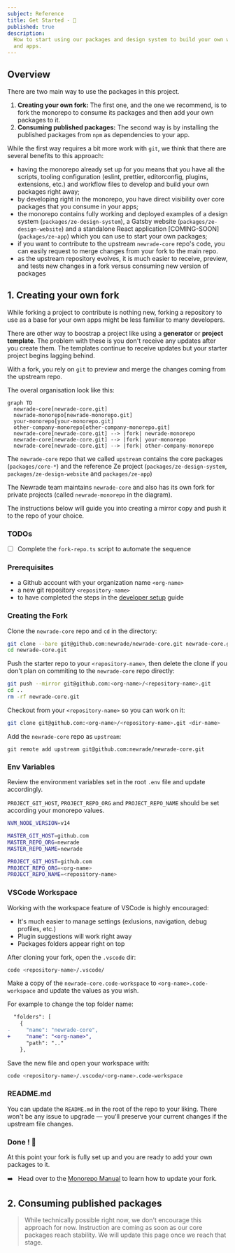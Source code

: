 ```yaml
---
subject: Reference
title: Get Started - 👟
published: true
description:
  How to start using our packages and design system to build your own websites
  and apps.
---
```


<DocHeader props={props}/>

## Overview

There are two main way to use the packages in this project.

1. **Creating your own fork:** The first one, and the one we recommend, is to
   fork the monorepo to consume its packages and then add your own packages to
   it.
2. **Consuming published packages:** The second way is by installing the
   published packages from `npm` as dependencies to your app.

While the first way requires a bit more work with `git`, we think that there are
several benefits to this approach:

- having the monorepo already set up for you means that you have all the
  scripts, tooling configuration (eslint, prettier, editorconfig, plugins,
  extensions, etc.) and workflow files to develop and build your own packages
  right away;
- by developing right in the monorepo, you have direct visibility over core
  packages that you consume in your apps;
- the monorepo contains fully working and deployed examples of a design system
  (`packages/ze-design-system`), a Gatsby website (`packages/ze-design-website`)
  and a standalone React application [COMING-SOON] (`packages/ze-app`) which you
  can use to start your own packages;
- if you want to contribute to the upstream `newrade-core` repo's code, you can
  easily request to merge changes from your fork to the main repo.
- as the upstream repository evolves, it is much easier to receive, preview, and
  tests new changes in a fork versus consuming new version of packages

## 1. Creating your own fork

While forking a project to contribute is nothing new, forking a repository to
use as a base for your own apps might be less familiar to many developers.

There are other way to boostrap a project like using a **generator** or
**project template**. The problem with these is you don't receive any updates
after you create them. The templates continue to receive updates but your
starter project begins lagging behind.

With a fork, you rely on `git` to preview and merge the changes coming from the
upstream repo.

The overal organisation look like this:

```mermaid
graph TD
  newrade-core[newrade-core.git]
  newrade-monorepo[newrade-monorepo.git]
  your-monorepo[your-monorepo.git]
  other-company-monorepo[other-company-monorepo.git]
  newrade-core[newrade-core.git] --> |fork| newrade-monorepo
  newrade-core[newrade-core.git] --> |fork| your-monorepo
  newrade-core[newrade-core.git] --> |fork| other-company-monorepo
```

The `newrade-core` repo that we called `upstream` contains the core packages
(`packages/core-*`) and the reference Ze project (`packages/ze-design-system`,
`packages/ze-design-website` and `packages/ze-app`)

The Newrade team maintains `newrade-core` and also has its own fork for private
projects (called `newrade-monorepo` in the diagram).

The instructions below will guide you into creating a mirror copy and push it to
the repo of your choice.

### TODOs

- [ ] Complete the `fork-repo.ts` script to automate the sequence

### Prerequisites

- a Github account with your organization name `<org-name>`
- a new git repository `<repository-name>`
- to have completed the steps in the
  [developer setup](/core-docs/guides/developer-setup/) guide

### Creating the Fork

Clone the `newrade-core` repo and `cd` in the directory:

```bash
git clone --bare git@github.com:newrade/newrade-core.git newrade-core.git
cd newrade-core.git
```

Push the starter repo to your `<repository-name>`, then delete the clone if you
don't plan on commiting to the `newrade-core` repo directly:

```bash
git push --mirror git@github.com:<org-name>/<repository-name>.git
cd ..
rm -rf newrade-core.git
```

Checkout from your `<repository-name>` so you can work on it:

```bash
git clone git@github.com:<org-name>/<repository-name>.git <dir-name>
```

Add the `newrade-core` repo as `upstream`:

```
git remote add upstream git@github.com:newrade/newrade-core.git
```

### Env Variables

Review the environment variables set in the root `.env` file and update
accordingly.

`PROJECT_GIT_HOST`, `PROJECT_REPO_ORG` and `PROJECT_REPO_NAME` should be set
according your monorepo values.

```bash
NVM_NODE_VERSION=v14

MASTER_GIT_HOST=github.com
MASTER_REPO_ORG=newrade
MASTER_REPO_NAME=newrade

PROJECT_GIT_HOST=github.com
PROJECT_REPO_ORG=<org-name>
PROJECT_REPO_NAME=<repository-name>
```

### VSCode Workspace

Working with the workspace feature of VSCode is highly encouraged:

- It's much easier to manage settings (exlusions, navigation, debug profiles,
  etc.)
- Plugin suggestions will work right away
- Packages folders appear right on top

After cloning your fork, open the `.vscode` dir:

```bash
code <repository-name>/.vscode/
```

Make a copy of the `newrade-core.code-workspace` to `<org-name>.code-workspace`
and update the values as you wish.

For example to change the top folder name:

```diff
  "folders": [
    {
-     "name": "newrade-core",
+     "name": "<org-name>",
      "path": ".."
    },
```

Save the new file and open your workspace with:

```bash
code <repository-name>/.vscode/<org-name>.code-workspace
```

### README.md

You can update the `README.md` in the root of the repo to your liking. There
won't be any issue to upgrade — you'll preserve your current changes if the
upstream file changes.

### Done ! 🎉

At this point your fork is fully set up and you are ready to add your own
packages to it.

➡️ &nbsp; Head over to the [Monorepo Manual](/core-docs/monorepo-manual/) to
learn how to update your fork.

## 2. Consuming published packages

> While technically possible right now, we don't encourage this approach for
> now. Instruction are coming as soon as our core packages reach stability. We
> will update this page once we reach that stage.

